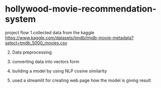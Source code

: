 # hollywood-movie-recommendation-system

project flow
1.collected data from the kaggle
https://www.kaggle.com/datasets/tmdb/tmdb-movie-metadata?select=tmdb_5000_movies.csv

2. Data preprocessing

3. converting data into vectors form

4. building a model by using NLP cosine similarity 

5. used a streamlit for creating web page  how the model is giving result

